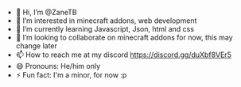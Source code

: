 - 👋 Hi, I’m @ZaneTB
- 👀 I’m interested in minecraft addons, web development
- 🌱 I’m currently learning Javascript, Json, html and css
- 💞️ I’m looking to collaborate on minecraft addons for now, this may change later
- 📫 How to reach me at my discord https://discord.gg/duXbf8VEr5
- 😄 Pronouns: He/him only
- ⚡ Fun fact: I'm a minor, for now :p

<!---
ZaneTB/ZaneTB is a ✨ special ✨ repository because its `README.md` (this file) appears on your GitHub profile.
You can click the Preview link to take a look at your changes.
--->
